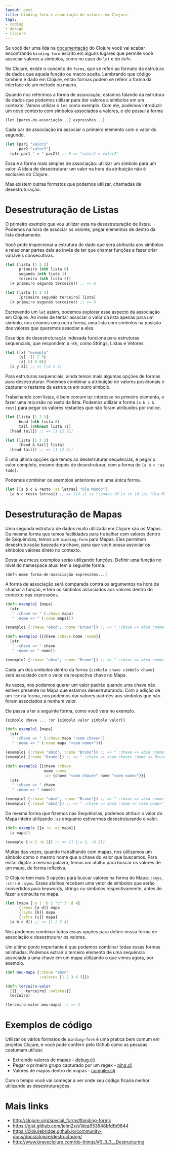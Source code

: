 ```yaml
---
layout: post
title: binding-form e associação de valores em Clojure
tags:
- coding
- design
- clojure
---
```


Se você der uma lida na [documentação](http://clojure.org/special_forms) do Clojure você vai acabar
encontrando `binding-form` escrito em alguns lugares que permite você
associar valores a símbolos, como no caso do `let` e do `defn`.

No Clojure, existe o conceito de `forms`, que se referi ao formato da
estrutura de dados que aquela função ou macro aceita.
Lembrando que código também é dado em Clojure, então formas podem se
referir a forma da interface de um método ou macro.

Quando nos referimos a forma de associação, estamos falando da
estrutura de dados que podemos utilizar para dar valores a símbolos em
um contexto.
Vamos utilizar o `let` como exemplo. Com ele, podemos introduzir um
novo contexto com símbolos associados a valores, e ele possui a forma

`(let [pares-de-associação...] expressões...)`

Cada par de associação ira associar o primeiro elemento com o valor do segundo.

```clojure
(let [par1 "valor1"
      par2 "valor2"]
  (str par1 " e " par2)) ;; # => "valor1 e valor2"
```

Essa é a forma mais simples de associação: utilizar um simbolo para um
valor.
A ideia de desestruturar um valor na hora da atribuição não é exclusiva
do Clojure.

Mas existem outras formatos que podemos utilizar, chamadas de desestruturação.

# Desestruturação de Listas

O primeiro exemplo que vou utilizar esta na desestruturação de listas.
Podemos na hora de associar os valores, pegar elementos de dentro da lista diretamente.

Você pode inspecionar a estrutura de dado que será atribuída aos
símbolos e relacionar partes dela ao invés de ter que chamar funções e
fazer criar variáveis consecutivas.

```clojure
(let [lista [1 2 3]
      primeiro (nth lista 0)
      segundo (nth lista 1)
      terceiro (nth lista 2)]
  (+ primeiro segundo terceiro)) ;; => 6

(let [lista [1 2 3]
      [primeiro segundo terceiro] lista]
  (+ primeiro segundo terceiro)) ;; => 6
```

Escrevendo um `let` assim, podemos explorar esse aspecto da associação em Clojure.
Ao invés de tentar associar o valor da lista apenas para um símbolo,
nos criamos uma outra forma, uma lista com símbolos na posição dos
valores que queremos associar a eles.

Esse tipo de desestruturação indexada funciona para estruturas
sequenciais, que respondem a `nth`, como Strings, Listas e Vetores.

```clojure
(let [[x] "exemplo"
      [y] '(1 2 3)
      [z] [4 5 6]]
  [x y z]) ;; => [\e 1 4]
```

Para estruturas sequenciais, ainda temos mais algumas opções de formas
para desestruturar.
Podemos combinar a atribuição de valores posicionais e capturar o
restante da estrutura em outro símbolo.

Trabalhando com listas, é bem comum ter interesse no primeiro
elemento, e fazer uma recursão no resto da lista.
Podemos utilizar a forma `[a b c & rest]` para pegar os valores
restantes que não foram atribuídos por índice.

```clojure
(let [lista [1 2 3]
      head (nth lista 0)
      tail (nthnext lista 1)]
  [head tail]) ;; => [1 [2 3]]

(let [lista [1 2 3]
      [head & tail] lista]
  [head tail]) ;; => [1 [2 3]]
```

E uma ultima opções que temos ao desestruturar sequências, é pegar o
valor completo, mesmo depois de desestruturar, com a forma de `[a b c :as tudo]`.

Podemos combinar os exemplos anteriores em uma única forma.

```clojure
(let [[a b c & resto :as letras] "Ola Mundo"]
  [a b c resto letras]) ;; => [\O \l \a (\space \M \u \n \d \o) "Ola Mundo"]
```

# Desestruturação de Mapas

Uma segunda estrutura de dados muito utilizada em Clojure são os Mapas.
Da mesma forma que temos facilidades para trabalhar com valores dentro
de Sequências, temos um `binding-form` para Mapas. Eles permitem
desestruturação baseada na chave, para que você possa associar os símbolos
valores direto no contexto.

Desta vez meus exemplos serão utilizando funções. Definir uma função
no nível do namespace atual tem a seguinte forma.

`(defn nome forma-de-associação expressões...)`

A forma de associação será comparada contra os argumentos na hora de
chamar a função, e tera os símbolos associados aos valores dentro do
contexto das expressões.

```clojure
(defn exemplo1 [mapa]
  (str
   " :chave => " (:chave mapa)
   " :nome => " (:nome mapa)))

(exemplo1 {:chave "abcd", :nome "Bruno"}) ;; => " :chave => abcd :nome => Bruno"

(defn exemplo2 [{chave :chave nome :nome}]
  (str
   " :chave => " chave
   " :nome => " nome))

(exemplo2 {:chave "abcd", :nome "Bruno"}) ;; => " :chave => abcd :nome => Bruno"
```

Cada um dos símbolos dentro da forma `{símbolo chave símbolo chave}` será
associado com o valor da respectiva chave no Mapa.

As vezes, nos podemos querer um valor padrão quando uma chave não
estiver presente no Mapa que estamos desestruturando.
Com a adição de um `:or` na forma, nos podemos dar valores padrões aos
símbolos que não foram associados a nenhum valor.

Ele passa a ter a seguinte forma, como você vera no exemplo.

`{símbolo chave ... :or {símbolo valor símbolo valor}}`

```clojure
(defn exemplo1 [mapa]
  (str
   " :chave => " (:chave mapa "<sem chave>")
   " :nome => " (:nome mapa "<sem nome>")))

(exemplo1 {:chave "abcd", :nome "Bruno"}) ;; => " :chave => abcd :nome => Bruno"
(exemplo1 {:nome "Bruno"}) ;; => " :chave => <sem chave> :nome => Bruno"

(defn exemplo2 [{chave :chave
                 nome :nome
                 :or {chave "<sem chave>" nome "<sem nome>"}}]
  (str
   " :chave => " chave
   " :nome => " nome))

(exemplo2 {:chave "abcd", :nome "Bruno"}) ;; => " :chave => abcd :nome => Bruno"
(exemplo2 {:chave "abcd"}) ;; => " :chave => abcd :nome => <sem nome>"
```

Da mesma forma que fizemos nas Sequências, podemos atribuir o valor do
Mapa inteiro utilizando `:as` enquanto estivermos desestruturando o valor.

```clojure
(defn example [{a :a :as mapa}]
  [a mapa])

(example {:a 1 :b 2}) ;; => [1 {:a 1, :b 2}]
```

Muitas das vezes, quando trabalhando com mapas, nos utilizamos um
símbolo como o mesmo nome que a chave do valor que buscamos.
Para evitar digitar a mesma palavra, temos um atalho para buscar os
valores de um mapa, de forma reflexiva.

O Clojure tem mais 3 opções para buscar valores na forma do Mapa:
`:keys`, `:strs` e `:syms`. Esses atalhos recebem uma vetor de
símbolos que serão convertidos para keywords, strings ou símbolos
respectivamente, antes de fazer a consulta no mapa.

```clojure
(let [mapa {:a 1 'b 2 "c" 3 :d 4}
      {:keys [a d]} mapa
      {:syms [b]} mapa
      {:strs [c]} mapa]
  [a b c d]) ;; => [1 2 3 4]
```

Nos podemos combinar todas essas opções para definir nossa forma de
associação e desestruturar os valores.

Um ultimo ponto importante é que podemos combinar todas essas formas
aninhadas. Podemos extrair o terceiro elemento de uma sequência
associada a uma chave em um mapa utilizando o que vimos agora, por
exemplo.

```clojure
(def meu-mapa {:chave "abcd"
               :valores [1 2 3 4 5]})

(defn terceiro-valor
  [{[_ _ terceiro] :valores}]
  terceiro)

(terceiro-valor meu-mapa) ;; => 3
```

# Exemplos de código

Utilizar os vários formatos de `binding-form` é uma pratica bem comum
em projetos Clojure, e você pode conferir pelo Github como as pessoas
costumam utilizar.

-   Extraindo valores de mapas - [debug.clj](https://github.com/Raynes/lazybot/blob/master/src/lazybot/plugins/debug.clj#L27)
-   Pegar o primeiro grupo capturado por um regex - [ping.clj](https://github.com/Raynes/lazybot/blob/master/src/lazybot/plugins/debug.clj#L27)
-   Valores de mapas dentro de mapas - [compiler.clj](https://github.com/clojure/clojurescript/blob/master/src/clj/cljs/compiler.clj#L53-L54)

Com o tempo você vai começar a ver onde seu código ficaria melhor
utilizando as desestruturações.

# Mais links

-   <http://clojure.org/special_forms#binding-forms>
-   <https://gist.github.com/john2x/e1dca953548bfdfb9844>
-   <https://clojurebridge.github.io/community-docs/docs/clojure/destructuring/>
-   <http://www.braveclojure.com/do-things/#3_3_3__Destructuring>
